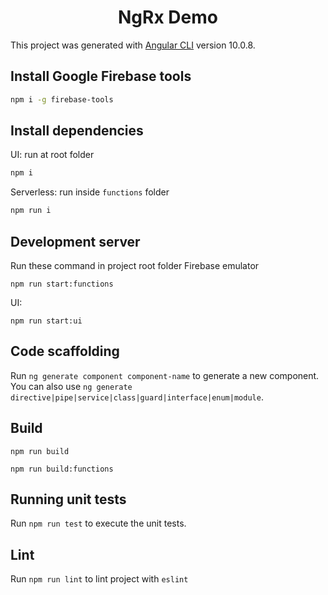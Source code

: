 <p align="center">
</p>
<h1 align="center">
  NgRx Demo
</h1>


This project was generated with [Angular CLI](https://github.com/angular/angular-cli) version 10.0.8.

## Install Google Firebase tools
```bash
npm i -g firebase-tools
```

## Install dependencies
UI: run at root folder
```bash
npm i
```

Serverless: run inside `functions` folder
```bash
npm run i
```

## Development server
Run these command in project root folder
Firebase emulator
```
npm run start:functions
```

UI:
```
npm run start:ui
```

## Code scaffolding

Run `ng generate component component-name` to generate a new component. You can also use `ng generate directive|pipe|service|class|guard|interface|enum|module`.

## Build

```
npm run build
```

```
npm run build:functions
```

## Running unit tests

Run `npm run test` to execute the unit tests.

## Lint

Run `npm run lint` to lint project with `eslint`

